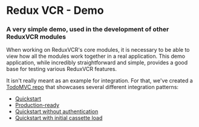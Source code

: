 # Redux VCR - Demo

### A very simple demo, used in the development of other ReduxVCR modules

When working on ReduxVCR's core modules, it is necessary to be able to view how all the modules work together in a real application. This demo application, while incredibly straightforward and simple, provides a good base for testing various ReduxVCR features.

It isn't really meant as an example for integration. For that, we've created a [TodoMVC repo](https://github.com/joshwcomeau/redux-vcr-todomvc) that showcases several different integration patterns:

- [Quickstart](https://github.com/joshwcomeau/redux-vcr-todomvc/pull/1)
- [Production-ready](https://github.com/joshwcomeau/redux-vcr-todomvc/pull/2)
- [Quickstart without authentication](https://github.com/joshwcomeau/redux-vcr-todomvc/pull/3)
- [Quickstart with initial cassette load](https://github.com/joshwcomeau/redux-vcr-todomvc/pull/4)
